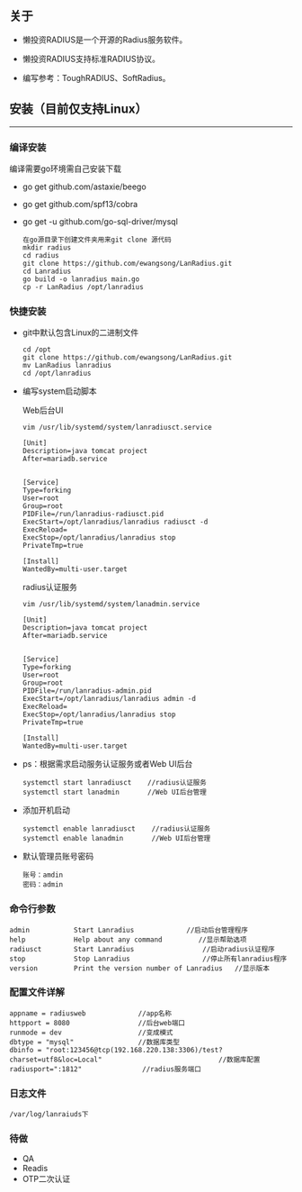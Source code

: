 ## 关于
- 懒投资RADIUS是一个开源的Radius服务软件。

- 懒投资RADIUS支持标准RADIUS协议。

- 编写参考：ToughRADIUS、SoftRadius。

## 安装（目前仅支持Linux）

---
### 编译安装
 编译需要go环境需自己安装下载

- go get github.com/astaxie/beego
- go get github.com/spf13/cobra
- go get -u github.com/go-sql-driver/mysql   

    ```
    在go源目录下创建文件夹用来git clone 源代码
    mkdir radius
    cd radius
    git clone https://github.com/ewangsong/LanRadius.git
    cd Lanradius
    go build -o lanradius main.go
    cp -r LanRadius /opt/lanradius
    ```
### 快捷安装
- git中默认包含Linux的二进制文件
    ```
    cd /opt
    git clone https://github.com/ewangsong/LanRadius.git
    mv LanRadius lanradius
    cd /opt/lanradius
    ```
- 编写system启动脚本
  
    Web后台UI 
    
    ```
    vim /usr/lib/systemd/system/lanradiusct.service
    
    [Unit]
    Description=java tomcat project
    After=mariadb.service
    
    
    [Service]
    Type=forking
    User=root
    Group=root
    PIDFile=/run/lanradius-radiusct.pid
    ExecStart=/opt/lanradius/lanradius radiusct -d
    ExecReload=
    ExecStop=/opt/lanradius/lanradius stop
    PrivateTmp=true
    
    [Install]
    WantedBy=multi-user.target
    ```
  radius认证服务
    ```
    vim /usr/lib/systemd/system/lanadmin.service
    
    [Unit]
    Description=java tomcat project
    After=mariadb.service
    
    
    [Service]
    Type=forking
    User=root
    Group=root
    PIDFile=/run/lanradius-admin.pid
    ExecStart=/opt/lanradius/lanradius admin -d
    ExecReload=
    ExecStop=/opt/lanradius/lanradius stop
    PrivateTmp=true
    
    [Install]
    WantedBy=multi-user.target
    ```
 - ps：根据需求启动服务认证服务或者Web UI后台
    ```
    systemctl start lanradiusct    //radius认证服务
    systemctl start lanadmin       //Web UI后台管理
    ```
 - 添加开机启动
    ```
    systemctl enable lanradiusct    //radius认证服务
    systemctl enable lanadmin       //Web UI后台管理
    ```
 - 默认管理员账号密码
    ```
    账号：amdin
    密码：admin
    ```
###  命令行参数

```
admin			Start Lanradius             //启动后台管理程序
help        	Help about any command         //显示帮助选项
radiusct    	Start Lanradius                 //启动radius认证程序
stop        	Stop Lanradius                  //停止所有lanradius程序
version     	Print the version number of Lanradius   //显示版本
``` 

### 配置文件详解

```
appname = radiusweb             //app名称   
httpport = 8080                 //后台web端口
runmode = dev                   //变成模式
dbtype = "mysql"                //数据库类型
dbinfo = "root:123456@tcp(192.168.220.138:3306)/test?charset=utf8&loc=Local"                             //数据库配置
radiusport=":1812"               //radius服务端口
```
### 日志文件

```
/var/log/lanraiuds下
```
### 待做
- QA
- Readis
- OTP二次认证
